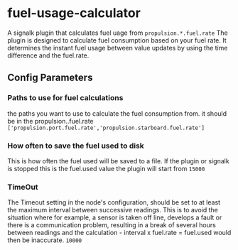 # fuel-usage-calculator
 A signalk plugin that calculates fuel uage from `propulsion.*.fuel.rate`
 The plugin is designed to calculate fuel consumption based on your fuel rate. It determines the instant fuel usage between value updates by using the time difference and the fuel.rate.
 
## Config Parameters

### Paths to use for fuel calculations
the paths you want to use to calculate the fuel consumption from. it should be in the propulsion.<RegExp>.fuel.rate
```['propulsion.port.fuel.rate','propulsion.starboard.fuel.rate']```

### How often to save the fuel used to disk
This is how often the fuel used will be saved to a file. If the plugin or signalk is stopped this is the fuel.used value the plugin will start from
```15000```

### TimeOut 
The Timeout setting in the node's configuration, should be set to at least the maximum interval between successive readings. This is to avoid the situation where for example, a sensor is taken off line, develops a fault or there is a communication problem, resulting in a break of several hours between readings and the calculation - interval x fuel.rate = fuel.used would then be inaccurate.
```10000```
